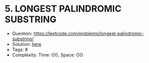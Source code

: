 # 5. LONGEST PALINDROMIC SUBSTRING

* Question: https://leetcode.com/problems/longest-palindromic-substring/ 
* Solution: [here](Solution.java) 
* Tags: # 
* Complexity: Time: O(), Space: O()
